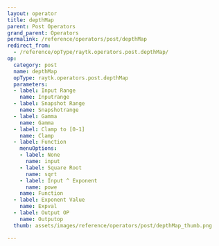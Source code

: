 ```yaml
---
layout: operator
title: depthMap
parent: Post Operators
grand_parent: Operators
permalink: /reference/operators/post/depthMap
redirect_from:
  - /reference/opType/raytk.operators.post.depthMap/
op:
  category: post
  name: depthMap
  opType: raytk.operators.post.depthMap
  parameters:
  - label: Input Range
    name: Inputrange
  - label: Snapshot Range
    name: Snapshotrange
  - label: Gamma
    name: Gamma
  - label: Clamp to [0-1]
    name: Clamp
  - label: Function
    menuOptions:
    - label: None
      name: input
    - label: Square Root
      name: sqrt
    - label: Input ^ Exponent
      name: powe
    name: Function
  - label: Exponent Value
    name: Expval
  - label: Output OP
    name: Outputop
  thumb: assets/images/reference/operators/post/depthMap_thumb.png

---
```

